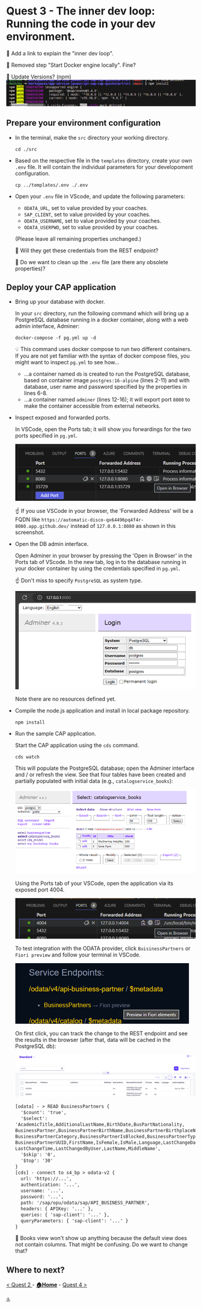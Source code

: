 # Quest 3 - The inner dev loop: Running the code in your dev environment.

:construction: Add a link to explain the "inner dev loop".

:construction: Removed step "Start Docker engine locally". Fine?

:construction: Update Versions? (npm)
  ![](2024-01-11-09-03-44.png)


## Prepare your environment configuration
  
- In the terminal, make the `src` directory your working directory.
  ```
  cd ./src
  ```

- Based on the respective file in the `templates` directory, create your own `.env` file. It will contain the individual parameters for your developoment configuration. 
  ```
  cp ../templates/.env ./.env
  ```
  
- Open your `.env` file in VScode, and update the following parameters:
  - `ODATA_URL`, set to value provided by your coaches.
  - `SAP_CLIENT`, set to value provided by your coaches.
  - `ODATA_USERNAME`, set to value provided by your coaches.
  - `ODATA_USERPWD`, set to value provided by your coaches.

  (Please leave all remaining properties unchanged.)

  :construction: Will they get these credentials from the REST endpoint?

  :construction: Do we want to clean up the `.env` file (are there any obsolete properties)?

## Deploy your CAP application 

- Bring up your database with docker.

  In your `src` directory, run the following command which will bring up a PostgreSQL database running in a docker container, along with a web admin interface, Adminer:
  ```
  docker-compose -f pg.yml up -d
  ```

  :bulb: This command uses docker compose to run two different containers. If you are not yet familiar with the syntax of docker compose files, you might want to inspect `pg.yml` to see how...
  - ...a container named `db` is created to run the PostgreSQL database, based on container image `postgres:16-alpine` (lines 2-11) and with database, user name and password specified by the properties in lines 6-8.
  - ...a container named `adminer` (lines 12-16); it will export port `8080` to make the container accessible from external networks.

- Inspect exposed and forwarded ports. 

  In VSCode, open the Ports tab; it will show you forwardings for the two ports specified in `pg.yml`. 

  ![](2024-01-11-08-12-17.png)

  :point_up: If you use VSCode in your browser, the 'Forwarded Address' will be a FQDN like `https://automatic-disco-qx64496pq4f4r-8080.app.github.dev/` instead of `127.0.0.1:8080` as shown in this screenshot.


- Open the DB admin interface. 

  Open Adminer in your browser by pressing the 'Open in Browser' in the Ports tab of VScode. In the new tab, log in to the database running in your docker container by using the credentials specified in `pg.yml`. 
  
  :point_up: Don't miss to specify `PostgreSQL` as system type.

  ![](2024-01-11-08-19-40.png)

  Note there are no resources defined yet.

- Compile the node.js application and install in local package repository.

  ```
  npm install
  ```

- Run the sample CAP application.

  Start the CAP application using the `cds` command. 
  ```
  cds watch
  ```

  This will populate the PostgreSQL database; open the Adminer interface and / or refresh the view. See that four tables have been created and partially populated with initial data (e.g., `catalogservice_books`):

  ![](2024-01-11-08-52-07.png)

  Using the Ports tab of your VSCode, open the application via its exposed port 4004.

  ![](2024-01-11-08-53-02.png)

  To test integration with the ODATA provider, click `BuisinessPartners` or `Fiori preview` and follow your terminal in VSCode. 
  
  ![](2024-01-11-09-00-54.png)
  
  On first click, you can track the change to the REST endpoint and see the results in the browser (after that, data will be cached in the PostgreSQL db):

  ![](2024-01-11-09-02-10.png)

  ```
  [odata] - > READ BusinessPartners {
    '$count': 'true',
    '$select': 'AcademicTitle,AdditionalLastName,BirthDate,BusPartNationality,  BusinessPartner,BusinessPartnerBirthName,BusinessPartnerBirthplaceName,  BusinessPartnerCategory,BusinessPartnerIsBlocked,BusinessPartnerType,  BusinessPartnerUUID,FirstName,IsFemale,IsMale,Language,LastChangeDate,  LastChangeTime,LastChangedByUser,LastName,MiddleName',
    '$skip': '0',
    '$top': '30'
  }
  [cds] - connect to s4_bp > odata-v2 {
    url: 'https://...',
    authentication: '...',
    username: '...',
    password: '...',
    path: '/sap/opu/odata/sap/API_BUSINESS_PARTNER',
    headers: { APIKey: '...' },
    queries: { 'sap-client': '...' },
    queryParameters: { 'sap-client': '...' }
  }
  ```
  
  :construction: Books view won't show up anything because the default view does not contain columns. That might be confusing. Do we want to change that?

## Where to next?

[ < Quest 2 ](student/quest2.md) - **[🏠Home](../README.md)** - [ Quest 4 >](student/quest4.md)

[🔝](#)
